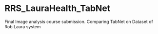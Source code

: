 # RRS_LauraHealth_TabNet
Final Image analysis course submission. Comparing TabNet on Dataset of Rob Laura system

